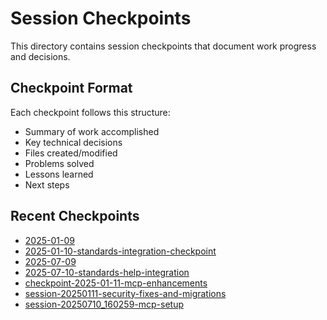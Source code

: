 # Session Checkpoints

This directory contains session checkpoints that document work progress and decisions.

## Checkpoint Format

Each checkpoint follows this structure:
- Summary of work accomplished
- Key technical decisions
- Files created/modified
- Problems solved
- Lessons learned
- Next steps

## Recent Checkpoints

- [2025-01-09](./2025-01-09.md)
- [2025-01-10-standards-integration-checkpoint](./2025-01-10-standards-integration-checkpoint.md)
- [2025-07-09](./2025-07-09.md)
- [2025-07-10-standards-help-integration](./2025-07-10-standards-help-integration.md)
- [checkpoint-2025-01-11-mcp-enhancements](./checkpoint-2025-01-11-mcp-enhancements.md)
- [session-20250111-security-fixes-and-migrations](./session-20250111-security-fixes-and-migrations.md)
- [session-20250710_160259-mcp-setup](./session-20250710_160259-mcp-setup.md)
